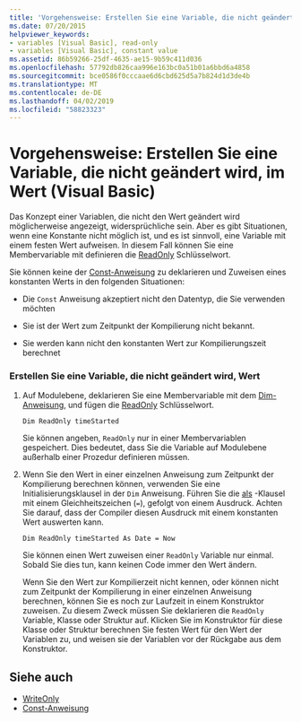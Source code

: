```yaml
---
title: 'Vorgehensweise: Erstellen Sie eine Variable, die nicht geändert wird, im Wert (Visual Basic)'
ms.date: 07/20/2015
helpviewer_keywords:
- variables [Visual Basic], read-only
- variables [Visual Basic], constant value
ms.assetid: 86b59266-25df-4635-ae15-9b59c411d036
ms.openlocfilehash: 57792db826caa996e163bc0a51b01a6bbd6a4858
ms.sourcegitcommit: bce0586f0cccaae6d6cbd625d5a7b824d1d3de4b
ms.translationtype: MT
ms.contentlocale: de-DE
ms.lasthandoff: 04/02/2019
ms.locfileid: "58823323"
---
```

# <a name="how-to-create-a-variable-that-does-not-change-in-value-visual-basic"></a>Vorgehensweise: Erstellen Sie eine Variable, die nicht geändert wird, im Wert (Visual Basic)
Das Konzept einer Variablen, die nicht den Wert geändert wird möglicherweise angezeigt, widersprüchliche sein. Aber es gibt Situationen, wenn eine Konstante nicht möglich ist, und es ist sinnvoll, eine Variable mit einem festen Wert aufweisen. In diesem Fall können Sie eine Membervariable mit definieren die [ReadOnly](../../../../visual-basic/language-reference/modifiers/readonly.md) Schlüsselwort.  
  
 Sie können keine der [Const-Anweisung](../../../../visual-basic/language-reference/statements/const-statement.md) zu deklarieren und Zuweisen eines konstanten Werts in den folgenden Situationen:  
  
-   Die `Const` Anweisung akzeptiert nicht den Datentyp, die Sie verwenden möchten  
  
-   Sie ist der Wert zum Zeitpunkt der Kompilierung nicht bekannt.  
  
-   Sie werden kann nicht den konstanten Wert zur Kompilierungszeit berechnet  
  
### <a name="to-create-a-variable-that-does-not-change-in-value"></a>Erstellen Sie eine Variable, die nicht geändert wird, Wert  
  
1.  Auf Modulebene, deklarieren Sie eine Membervariable mit dem [Dim-Anweisung](../../../../visual-basic/language-reference/statements/dim-statement.md), und fügen die [ReadOnly](../../../../visual-basic/language-reference/modifiers/readonly.md) Schlüsselwort.  
  
    ```  
    Dim ReadOnly timeStarted  
    ```  
  
     Sie können angeben, `ReadOnly` nur in einer Membervariablen gespeichert. Dies bedeutet, dass Sie die Variable auf Modulebene außerhalb einer Prozedur definieren müssen.  
  
2.  Wenn Sie den Wert in einer einzelnen Anweisung zum Zeitpunkt der Kompilierung berechnen können, verwenden Sie eine Initialisierungsklausel in der `Dim` Anweisung. Führen Sie die [als](../../../../visual-basic/language-reference/statements/as-clause.md) -Klausel mit einem Gleichheitszeichen (`=`), gefolgt von einem Ausdruck. Achten Sie darauf, dass der Compiler diesen Ausdruck mit einem konstanten Wert auswerten kann.  
  
    ```  
    Dim ReadOnly timeStarted As Date = Now  
    ```  
  
     Sie können einen Wert zuweisen einer `ReadOnly` Variable nur einmal. Sobald Sie dies tun, kann keinen Code immer den Wert ändern.  
  
     Wenn Sie den Wert zur Kompilierzeit nicht kennen, oder können nicht zum Zeitpunkt der Kompilierung in einer einzelnen Anweisung berechnen, können Sie es noch zur Laufzeit in einem Konstruktor zuweisen. Zu diesem Zweck müssen Sie deklarieren die `ReadOnly` Variable, Klasse oder Struktur auf. Klicken Sie im Konstruktor für diese Klasse oder Struktur berechnen Sie festen Wert für den Wert der Variablen zu, und weisen sie der Variablen vor der Rückgabe aus dem Konstruktor.  
  
## <a name="see-also"></a>Siehe auch

- [WriteOnly](../../../../visual-basic/language-reference/modifiers/writeonly.md)
- [Const-Anweisung](../../../../visual-basic/language-reference/statements/const-statement.md)
